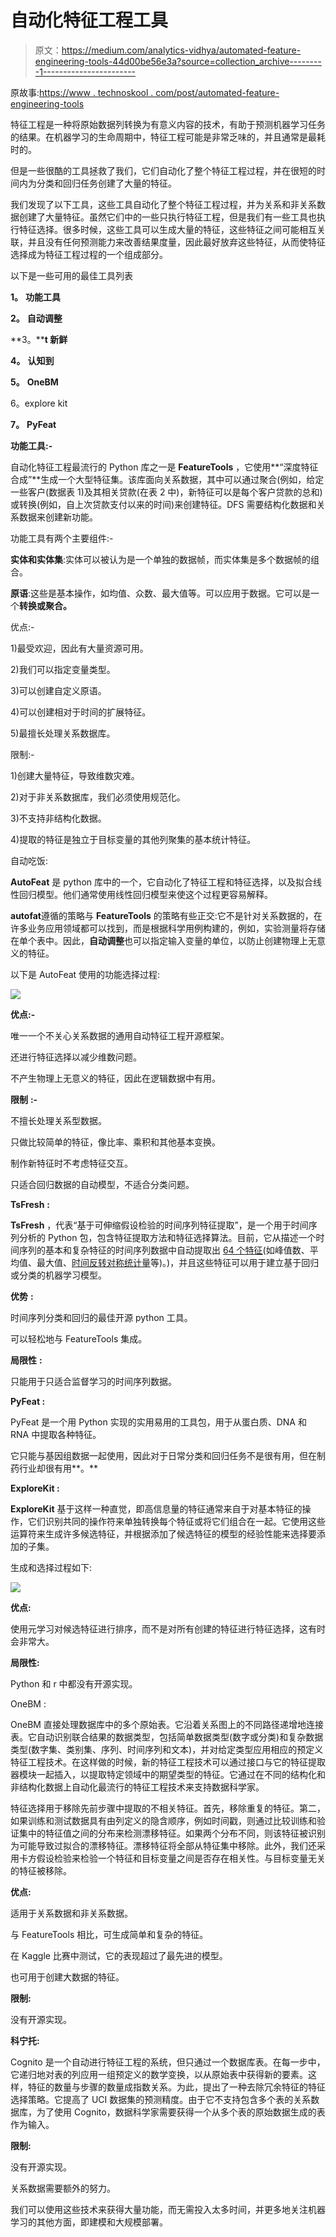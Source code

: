 # 自动化特征工程工具

> 原文：<https://medium.com/analytics-vidhya/automated-feature-engineering-tools-44d00be56e3a?source=collection_archive---------1----------------------->

原故事:[https://www . technoskool . com/post/automated-feature-engineering-tools](https://www.technoskool.com/post/automated-feature-engineering-tools)

特征工程是一种将原始数据列转换为有意义内容的技术，有助于预测机器学习任务的结果。在机器学习的生命周期中，特征工程可能是非常乏味的，并且通常是最耗时的。

但是一些很酷的工具拯救了我们，它们自动化了整个特征工程过程，并在很短的时间内为分类和回归任务创建了大量的特征。

我们发现了以下工具，这些工具自动化了整个特征工程过程，并为关系和非关系数据创建了大量特征。虽然它们中的一些只执行特征工程，但是我们有一些工具也执行特征选择。很多时候，这些工具可以生成大量的特征，这些特征之间可能相互关联，并且没有任何预测能力来改善结果度量，因此最好放弃这些特征，从而使特征选择成为特征工程过程的一个组成部分。

以下是一些可用的最佳工具列表

**1。** **功能工具**

**2。** **自动调整**

**3。****t 新鲜**

**4。** **认知到**

**5。** **OneBM**

6。explore kit

**7。** **PyFeat**

**功能工具:-**

自动化特征工程最流行的 Python 库之一是 **FeatureTools** ，它使用**“深度特征合成”**生成一个大型特征集。该库面向关系数据，其中可以通过聚合(例如，给定一些客户(数据表 1)及其相关贷款(在表 2 中)，新特征可以是每个客户贷款的总和)或转换(例如，自上次贷款支付以来的时间)来创建特征。DFS 需要结构化数据和关系数据来创建新功能。

功能工具有两个主要组件:-

**实体和实体集**:实体可以被认为是一个单独的数据帧，而实体集是多个数据帧的组合。

**原语**:这些是基本操作，如均值、众数、最大值等。可以应用于数据。它可以是一个**转换或聚合。**

优点:-

1)最受欢迎，因此有大量资源可用。

2)我们可以指定变量类型。

3)可以创建自定义原语。

4)可以创建相对于时间的扩展特征。

5)最擅长处理关系数据库。

限制:-

1)创建大量特征，导致维数灾难。

2)对于非关系数据库，我们必须使用规范化。

3)不支持非结构化数据。

4)提取的特征是独立于目标变量的其他列聚集的基本统计特征。

自动吃饭:

**AutoFeat** 是 python 库中的一个，它自动化了特征工程和特征选择，以及拟合线性回归模型。他们通常使用线性回归模型来使这个过程更容易解释。

**autofat**遵循的策略与 **FeatureTools** 的策略有些正交:它不是针对关系数据的，在许多业务应用领域都可以找到，而是根据科学用例构建的，例如，实验测量将存储在单个表中。因此，**自动调整**也可以指定输入变量的单位，以防止创建物理上无意义的特征。

以下是 AutoFeat 使用的功能选择过程:

![](img/f786dc604f10a44e8ade5899e992e1f5.png)

**优点:-**

唯一一个不关心关系数据的通用自动特征工程开源框架。

还进行特征选择以减少维数问题。

不产生物理上无意义的特征，因此在逻辑数据中有用。

**限制** **:-**

不擅长处理关系型数据。

只做比较简单的特征，像比率、乘积和其他基本变换。

制作新特征时不考虑特征交互。

只适合回归数据的自动模型，不适合分类问题。

**TsFresh** **:**

**TsFresh** ，代表“基于可伸缩假设检验的时间序列特征提取”，是一个用于时间序列分析的 Python 包，包含特征提取方法和特征选择算法。目前，它从描述一个时间序列的基本和复杂特征的时间序列数据中自动提取出 [64 个特征](https://tsfresh.readthedocs.io/en/latest/text/list_of_features.html)(如峰值数、平均值、最大值、[时间反转对称统计量](https://en.wikipedia.org/wiki/T-symmetry)等)。)，并且这些特征可以用于建立基于回归或分类的机器学习模型。

**优势** **:**

时间序列分类和回归的最佳开源 python 工具。

可以轻松地与 FeatureTools 集成。

**局限性** **:**

只能用于只适合监督学习的时间序列数据。

**PyFeat :**

PyFeat 是一个用 Python 实现的实用易用的工具包，用于从蛋白质、DNA 和 RNA 中提取各种特征。

它只能与基因组数据一起使用，因此对于日常分类和回归任务不是很有用，但在制药行业却很有用**。**

**ExploreKit :**

**ExploreKit** 基于这样一种直觉，即高信息量的特征通常来自于对基本特征的操作，它们识别共同的操作符来单独转换每个特征或将它们组合在一起。它使用这些运算符来生成许多候选特征，并根据添加了候选特征的模型的经验性能来选择要添加的子集。

生成和选择过程如下:

![](img/17933c77490874be6f9eee5a19d1456f.png)

**优点:**

使用元学习对候选特征进行排序，而不是对所有创建的特征进行特征选择，这有时会非常大。

**局限性:**

Python 和 r 中都没有开源实现。

OneBM :

OneBM 直接处理数据库中的多个原始表。它沿着关系图上的不同路径递增地连接表。它自动识别联合结果的数据类型，包括简单数据类型(数字或分类)和复杂数据类型(数字集、类别集、序列、时间序列和文本)，并对给定类型应用相应的预定义特征工程技术。在这样做的时候，新的特征工程技术可以通过接口与它的特征提取器模块一起插入，以提取特定领域中的期望类型的特征。它通过在不同的结构化和非结构化数据上自动化最流行的特征工程技术来支持数据科学家。

特征选择用于移除先前步骤中提取的不相关特征。首先，移除重复的特征。第二，如果训练和测试数据具有由列定义的隐含顺序，例如时间戳，则通过比较训练和验证集中的特征值之间的分布来检测漂移特征。如果两个分布不同，则该特征被识别为可能导致过拟合的漂移特征。漂移特征将全部从特征集中移除。此外，我们还采用卡方假设检验来检验一个特征和目标变量之间是否存在相关性。与目标变量无关的特征被移除。

**优点:**

适用于关系数据和非关系数据。

与 FeatureTools 相比，可生成简单和复杂的特征。

在 Kaggle 比赛中测试，它的表现超过了最先进的模型。

也可用于创建大数据的特征。

**限制:**

没有开源实现。

**科宁托:**

Cognito 是一个自动进行特征工程的系统，但只通过一个数据库表。在每一步中，它递归地对表的列应用一组预定义的数学变换，以从原始表中获得新的要素。这样，特征的数量与步骤的数量成指数关系。为此，提出了一种去除冗余特征的特征选择策略。它提高了 UCI 数据集的预测精度。由于它不支持包含多个表的关系数据库，为了使用 Cognito，数据科学家需要获得一个从多个表的原始数据生成的表作为输入。

**限制:**

没有开源实现。

关系数据需要额外的努力。

我们可以使用这些技术来获得大量功能，而无需投入太多时间，并更多地关注机器学习的其他方面，即建模和大规模部署。